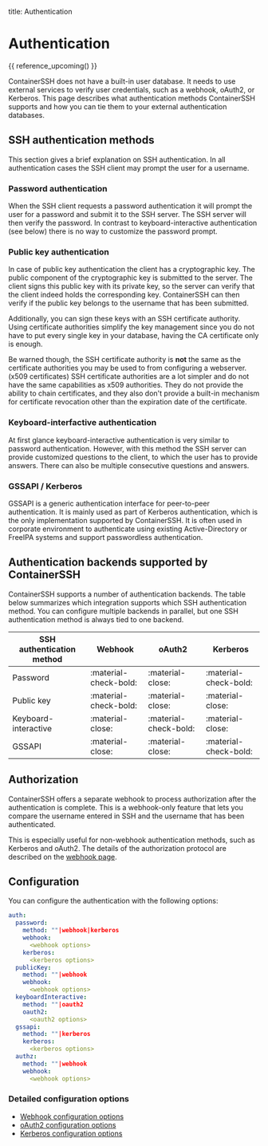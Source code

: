 title: Authentication

<h1>Authentication</h1>

{{ reference_upcoming() }}

ContainerSSH does not have a built-in user database. It needs to use external services to verify user credentials, such
as a webhook, oAuth2, or Kerberos. This page describes what authentication methods ContainerSSH supports and how you can
tie them to your external authentication databases.

## SSH authentication methods

This section gives a brief explanation on SSH authentication. In all authentication cases the SSH client may prompt the
user for a username.

### Password authentication

When the SSH client requests a password authentication it will prompt the user for a password and submit it to the SSH
server. The SSH server will then verify the password. In contrast to keyboard-interactive authentication (see below)
there is no way to customize the password prompt.

### Public key authentication

In case of public key authentication the client has a cryptographic key. The public component of the cryptographic key
is submitted to the server. The client signs this public key with its private key, so the server can verify that the
client indeed holds the corresponding key. ContainerSSH can then verify if the public key belongs to the username
that has been submitted.

Additionally, you can sign these keys with an SSH certificate authority. Using certificate authorities simplify the
key management since you do not have to put every single key in your database, having the CA certificate only is enough.

Be warned though, the SSH certificate authority is **not** the same as the certificate authorities you may be used to
from configuring a webserver. (x509 certificates) SSH certificate authorities are a lot simpler and do not have the same
capabilities as x509 authorities. They do not provide the ability to chain certificates, and they also don't provide a 
built-in mechanism for certificate revocation other than the expiration date of the certificate.

### Keyboard-interfactive authentication

At first glance keyboard-interactive authentication is very similar to password authentication. However, with this
method the SSH server can provide customized questions to the client, to which the user has to provide answers. There
can also be multiple consecutive questions and answers.

### GSSAPI / Kerberos

GSSAPI is a generic authentication interface for peer-to-peer authentication. It is mainly used as part of Kerberos authentication, which is the only implementation supported by ContainerSSH. It is often used in corporate environment to authenticate using existing Active-Directory or FreeIPA systems and support passwordless authentication.

## Authentication backends supported by ContainerSSH

ContainerSSH supports a number of authentication backends. The table below summarizes which integration supports
which SSH authentication method. You can configure multiple backends in parallel, but one SSH authentication
method is always tied to one backend.

| SSH authentication method | Webhook               | oAuth2                | Kerberos              |
|---------------------------|-----------------------|-----------------------|-----------------------|
| Password                  | :material-check-bold: | :material-close:      | :material-check-bold: |
| Public key                | :material-check-bold: | :material-close:      | :material-close:      |
| Keyboard-interactive      | :material-close:      | :material-check-bold: | :material-close:      |
| GSSAPI                    | :material-close:      | :material-close:      | :material-check-bold: |

## Authorization

ContainerSSH offers a separate webhook to process authorization after the authentication is complete. This is a
webhook-only feature that lets you compare the username entered in SSH and the username that has been authenticated.

This is especially useful for non-webhook authentication methods, such as Kerberos and oAuth2. The details of the
authorization protocol are described on the [webhook page](auth-webhook.md).

## Configuration

You can configure the authentication with the following options:

```yaml
auth:
  password:
    method: ""|webhook|kerberos
    webhook: 
      <webhook options>
    kerberos:
      <kerberos options>
  publicKey:
    method: ""|webhook
    webhook: 
      <webhook options>
  keyboardInteractive:
    method: ""|oauth2
    oauth2: 
      <oauth2 options>
  gssapi:
    method: ""|kerberos
    kerberos:
      <kerberos options>
  authz:
    method: ""|webhook
    webhook: 
      <webhook options>
```

### Detailed configuration options

- [Webhook configuration options](auth-webhook.md)
- [oAuth2 configuration options](auth-oauth2.md)
- [Kerberos configuration options](auth-kerberos.md)

